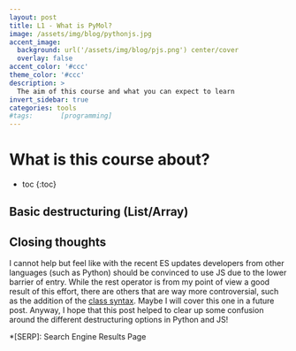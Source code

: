 ```yaml
---
layout: post
title: L1 - What is PyMol?
image: /assets/img/blog/pythonjs.jpg
accent_image: 
  background: url('/assets/img/blog/pjs.png') center/cover
  overlay: false
accent_color: '#ccc'
theme_color: '#ccc'
description: >
  The aim of this course and what you can expect to learn
invert_sidebar: true
categories: tools
#tags:       [programming]
---
```


# What is this course about?



* toc
{:toc}


## Basic destructuring (List/Array)


## Closing thoughts

I cannot help but feel like with the recent ES updates developers from other languages (such as Python) should be convinced to use JS due to the lower barrier of entry. While the rest operator is from my point of view a good result of this effort, there are others that are way more controversial, such as the addition of the [class syntax](https://everyday.codes/javascript/please-stop-using-classes-in-javascript/). Maybe I will cover this one in a future post.
Anyway, I hope that this post helped to clear up some confusion around the different destructuring options in Python and JS!

*[SERP]: Search Engine Results Page
